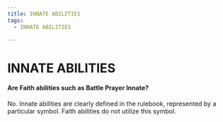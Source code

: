 ```yaml
---
title: INNATE ABILITIES
tags:
  - INNATE ABILITIES

---
```


# INNATE ABILITIES

####  Are Faith abilities such as Battle Prayer Innate?

No. Innate abilities are clearly defined in the rulebook, represented by a particular symbol.  Faith abilities do not utilize this symbol.

